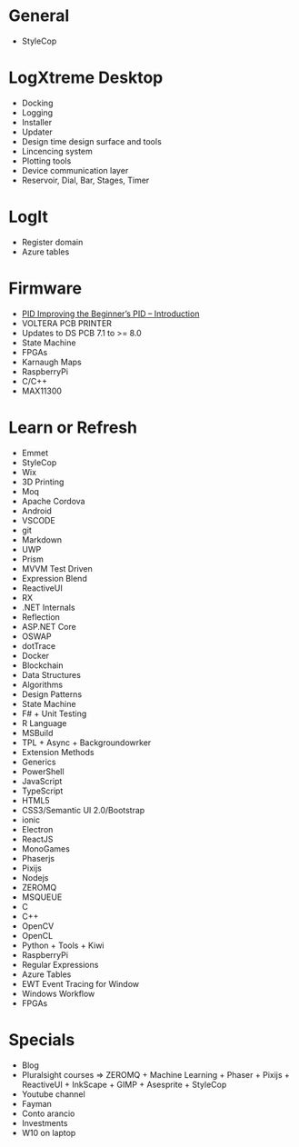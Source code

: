 # General

- StyleCop

# LogXtreme Desktop

- Docking
- Logging
- Installer
- Updater
- Design time design surface and tools
- Lincencing system
- Plotting tools
- Device communication layer
- Reservoir, Dial, Bar, Stages, Timer

# LogIt

- Register domain
- Azure tables

# Firmware

- [PID Improving the Beginner’s PID – Introduction](http://brettbeauregard.com/blog/2011/04/improving-the-beginners-pid-introduction/)
- VOLTERA PCB PRINTER
- Updates to DS PCB 7.1 to >= 8.0
- State Machine
- FPGAs
- Karnaugh Maps
- RaspberryPi
- C/C++
- MAX11300

# Learn or Refresh

- Emmet
- StyleCop
- Wix
- 3D Printing
- Moq
- Apache Cordova
- Android
- VSCODE
- git
- Markdown
- UWP
- Prism
- MVVM Test Driven
- Expression Blend
- ReactiveUI
- RX
- .NET Internals
- Reflection
- ASP.NET Core
- OSWAP
- dotTrace
- Docker
- Blockchain
- Data Structures
- Algorithms
- Design Patterns
- State Machine
- F# + Unit Testing
- R Language
- MSBuild
- TPL + Async + Backgroundowrker
- Extension Methods
- Generics
- PowerShell
- JavaScript
- TypeScript
- HTML5
- CSS3/Semantic UI 2.0/Bootstrap
- ionic
- Electron
- ReactJS
- MonoGames
- Phaserjs
- Pixijs
- Nodejs
- ZEROMQ
- MSQUEUE
- C
- C++
- OpenCV
- OpenCL
- Python + Tools + Kiwi
- RaspberryPi
- Regular Expressions
- Azure Tables
- EWT Event Tracing for Window
- Windows Workflow
- FPGAs

# Specials

- Blog
- Pluralsight courses => ZEROMQ + Machine Learning + Phaser + Pixijs + ReactiveUI + InkScape + GIMP + Asesprite + StyleCop
- Youtube channel
- Fayman
- Conto arancio
- Investments
- W10 on laptop